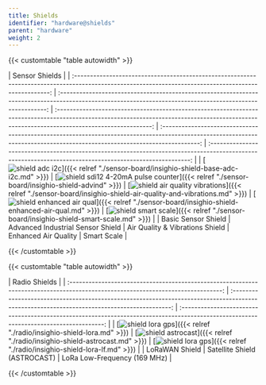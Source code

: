 ```yaml
---
title: Shields
identifier: "hardware@shields"
parent: "hardware"
weight: 2
---
```


{{< customtable "table autowidth" >}}

|                                                                     Sensor Shields                                                                     |
| :----------------------------------------------------------------------------------------------------------------------------------------------------: | :--------------------------------------------------------------------------------------------------------------------------------------------------------: | :------------------------------------------------------------------------------------------------------------------------------------------------------------------------------------------: | :------------------------------------------------------------------------------------------------------------------------------------------------------------------------: | :------------------------------------------------------------------------------------------------------------------------------------------------------: |
| [![shield adc i2c](/images/deviceimages/insighio-shield-base-adc-i2c.png?width=20pc)]({{< relref "./sensor-board/insighio-shield-base-adc-i2c.md" >}}) | [![shield sdi12 4-20mA pulse counter](/images/deviceimages/insighio-shield-advind.png?width=20pc)]({{< relref "./sensor-board/insighio-shield-advind" >}}) | [![shield air quality vibrations](/images/deviceimages/insighio-shield-air-quality-vibration.png?width=20pc)]({{< relref "./sensor-board/insighio-shield-air-quality-and-vibrations.md" >}}) | [![shield enhanced air qual](/images/deviceimages/insighio-shield-enhanced-air-qual.png?width=20pc)]({{< relref "./sensor-board/insighio-shield-enhanced-air-qual.md" >}}) | [![shield smart scale](/images/deviceimages/insighio-shield-smart-scale.png?width=20pc)]({{< relref "./sensor-board/insighio-shield-smart-scale.md" >}}) |
|                                                                  Basic Sensor Shield                                                                   |                                                             Advanced Industrial Sensor Shield                                                              |                                                                               Air Quality & Vibrations Shield                                                                                |                                                                            Enhanced Air Quality                                                                            |                                                                       Smart Scale                                                                        |

{{< /customtable >}}

{{< customtable "table autowidth" >}}

|                                                          Radio Shields                                                           |
| :------------------------------------------------------------------------------------------------------------------------------: | :-----------------------------------------------------------------------------------------------------------------------------------------: | :------------------------------------------------------------------------------------------------------------------------------------: |
| [![shield lora gps](/images/deviceimages/insighio-shield-lora.png?width=20pc)]({{< relref "./radio/insighio-shield-lora.md" >}}) | [![shield astrocast](/images/deviceimages/insighio-shield-astrocast.png?width=20pc)]({{< relref "./radio/insighio-shield-astrocast.md" >}}) | [![shield lora gps](/images/deviceimages/insighio-shield-lora-lf.png?width=20pc)]({{< relref "./radio/insighio-shield-lora-lf.md" >}}) |
|                                                          LoRaWAN Shield                                                          |                                                        Satellite Shield (ASTROCAST)                                                         |                                                      LoRa Low-Frequency (169 MHz)                                                      |

{{< /customtable >}}
